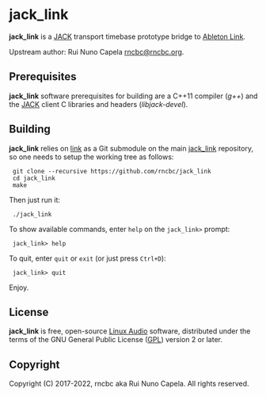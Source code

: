 # jack_link 

  **jack_link** is a [JACK](https://jackaudio.org) transport timebase
  prototype bridge to [Ableton Link](https://www.ableton.com/en/link/).

  Upstream author: Rui Nuno Capela <rncbc@rncbc.org>.


## Prerequisites

   **jack_link** software prerequisites for building are a C++11 compiler
   (_g++_) and the [JACK](https://jackaudio.org) client C libraries and
   headers (_libjack-devel_).


## Building

   **jack_link** relies on [link](https://github.com/Ableton/link) as a Git 
   submodule on the main [jack_link](https://github.com/rncbc/jack_link)
   repository, so one needs to setup the working tree as follows:

     git clone --recursive https://github.com/rncbc/jack_link
     cd jack_link
     make

   Then just run it:

     ./jack_link

   To show available commands, enter `help` on the `jack_link>` prompt:

     jack_link> help

   To quit, enter `quit` or `exit` (or just press `Ctrl+D`):

     jack_link> quit

   Enjoy.


## License

   **jack_link** is free, open-source [Linux Audio](https://linuxaudio.org)
   software, distributed under the terms of the GNU General Public License
   ([GPL](https://www.gnu.org/copyleft/gpl.html)) version 2 or later.


## Copyright

   Copyright (C) 2017-2022, rncbc aka Rui Nuno Capela. All rights reserved.
